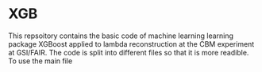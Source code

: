 # XGB 
This repsoitory contains the basic code of machine learning learning package XGBoost applied to lambda reconstruction at the CBM experiment at GSI/FAIR.
The code is split into different files so that it is more readible. To use the main file 
